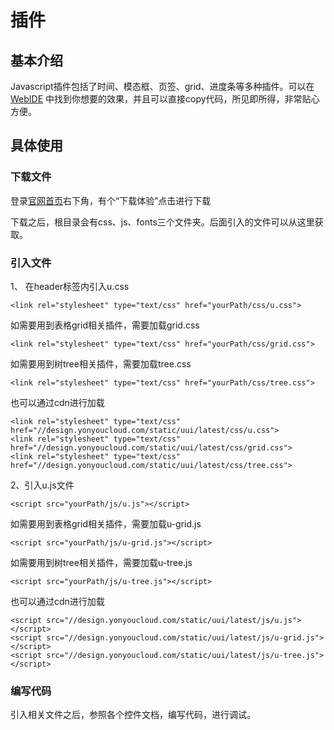 # 插件

## 基本介绍
Javascript插件包括了时间、模态框、页签、grid、进度条等多种插件。可以在 [WebIDE](http://tinper.org/webide/#/demos/ui/dialog/message) 中找到你想要的效果，并且可以直接copy代码，所见即所得，非常贴心方便。

## 具体使用

### 下载文件
登录[官网首页](http://design.yyuap.com/)右下角，有个“下载体验”点击进行下载

下载之后，根目录会有css、js、fonts三个文件夹。后面引入的文件可以从这里获取。

### 引入文件

1、 在header标签内引入u.css

	<link rel="stylesheet" type="text/css" href="yourPath/css/u.css">
如需要用到表格grid相关插件，需要加载grid.css

```
<link rel="stylesheet" type="text/css" href="yourPath/css/grid.css">
```

如需要用到树tree相关插件，需要加载tree.css

```
<link rel="stylesheet" type="text/css" href="yourPath/css/tree.css">
```

也可以通过cdn进行加载

	<link rel="stylesheet" type="text/css" href="//design.yonyoucloud.com/static/uui/latest/css/u.css">
	<link rel="stylesheet" type="text/css" href="//design.yonyoucloud.com/static/uui/latest/css/grid.css">
	<link rel="stylesheet" type="text/css" href="//design.yonyoucloud.com/static/uui/latest/css/tree.css">

2、引入u.js文件

	<script src="yourPath/js/u.js"></script>
如需要用到表格grid相关插件，需要加载u-grid.js

```
<script src="yourPath/js/u-grid.js"></script>
```

如需要用到树tree相关插件，需要加载u-tree.js

```
<script src="yourPath/js/u-tree.js"></script>
```

也可以通过cdn进行加载

	<script src="//design.yonyoucloud.com/static/uui/latest/js/u.js"></script>
	<script src="//design.yonyoucloud.com/static/uui/latest/js/u-grid.js"></script>
	<script src="//design.yonyoucloud.com/static/uui/latest/js/u-tree.js"></script>

### 编写代码

引入相关文件之后，参照各个控件文档，编写代码，进行调试。
